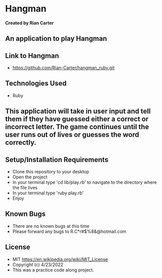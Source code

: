 # Hangman

#### Created by Rian Carter

## An application to play Hangman

## Link to Hangman

* https://github.com/Rian-Carter/hangman_ruby.git

## Technologies Used

* Ruby

## This application will take in user input and tell them if they have guessed either a correct or incorrect letter. The game continues until the user runs out of lives or guesses the word correctly.

## Setup/Installation Requirements

* Clone this repository to your desktop
* Open the project
* In your terminal type 'cd lib/play.rb' to navigate to the directory where the file lives
* In your terminal type 'ruby play.rb'
* Enjoy

## Known Bugs

* There are no known bugs at this time
* Please forward any bugs to R.C*r#$%8&@hotmail.com

## License

* MIT https://en.wikipedia.org/wiki/MIT_License
* Copyright (c) 4/23/2022
* This was a practice code along project.